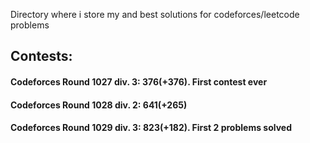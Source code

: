 Directory where i store my and best solutions for codeforces/leetcode problems

## Contests:
#### Codeforces Round 1027 div. 3: 376(+376). First contest ever
#### Codeforces Round 1028 div. 2: 641(+265)
#### Codeforces Round 1029 div. 3: 823(+182). First 2 problems solved
